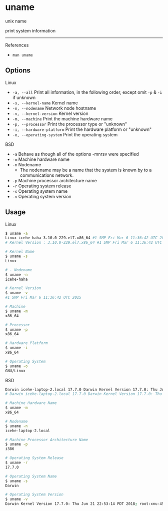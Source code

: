 # uname

unix name

print system information

---

References

- `man uname`

## Options

Linux

- `-a, --all` Print all information, in the following order, except omit `-p` & `-i` if unknown
- `-s, --kernel-name` Kernel name
- `-n, --nodename` Network node hostname
- `-v, --kernel-version` Kernel version
- `-m, --machine` Print the machine hardware name
- `-p, --processor` Print the processor type or "unknown"
- `-i, --hardware-platform` Print the hardware platform or "unknown"
- `-o, --operating-system` Print the operating system

BSD

- `-a` Behave as though all of the options -mnrsv were specified
- `-m` Machine hardware name
- `-n` Nodename
    - The nodename may be a name that the system is known by to a communications network.
- `-p` Machine processor architecture name
- `-r` Operating system release
- `-s` Operating system name
- `-v` Operating system version

## Usage

Linux

```bash
$ uname -a
Linux icehe-haha 3.10.0-229.el7.x86_64 #1 SMP Fri Mar 6 11:36:42 UTC 2015 x86_64 x86_64 x86_64 GNU/Linux
# Kernel Version : 3.10.0-229.el7.x86_64 #1 SMP Fri Mar 6 11:36:42 UTC 2015

# Kernel Name
$ uname -s
Linux

# - Nodename
$ uname -n
icehe-haha

# Kernel Version
$ uname -v
#1 SMP Fri Mar 6 11:36:42 UTC 2015

# Machine
$ uname -m
x86_64

# Processor
$ uname -p
x86_64

# Hardware Platform
$ uname -i
x86_64

# Operating System
$ uname -o
GNU/Linux
```

BSD

```bash
Darwin icehe-laptop-2.local 17.7.0 Darwin Kernel Version 17.7.0: Thu Jun 21 22:53:14 PDT 2018; root:xnu-4570.71.2~1/RELEASE_X86_64 x86_64
# Darwin icehe-laptop-2.local 17.7.0 Darwin Kernel Version 17.7.0: Thu Jun 21 22:53:14 PDT 2018; root:xnu-4570.71.2~1/RELEASE_X86_64 x86_64

# Machine Hardware Name
$ uname -m
x86_64

# Nodename
$ uname -n
icehe-laptop-2.local

# Machine Processor Architecture Name
$ uname -p
i386

# Operating System Release
$ uname -r
17.7.0

# Operating System Name
$ uname -s
Darwin

# Operating System Version
$ uname -v
Darwin Kernel Version 17.7.0: Thu Jun 21 22:53:14 PDT 2018; root:xnu-4570.71.2~1/RELEASE_X86_64
```
